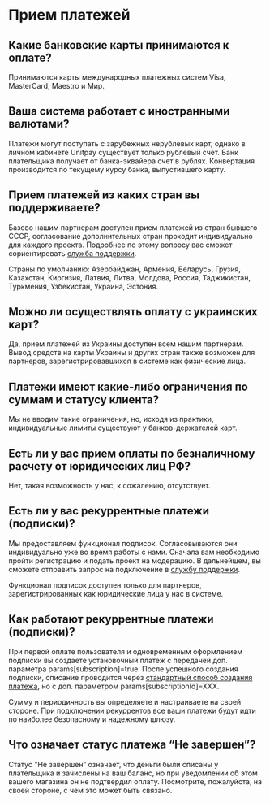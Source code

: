 # Прием платежей

## **Какие банковские карты принимаются к оплате?**

Принимаются карты международных платежных систем Visa, MasterCard, Maestro и Мир.

## **Ваша система работает с иностранными валютами?**

Платежи могут поступать с зарубежных нерублевых карт, однако в личном кабинете Unitpay существует только рублевый счет. Банк плательщика получает от банка-эквайера счет в рублях. Конвертация производится по текущему курсу банка, выпустившего карту.

## **Прием платежей из каких стран вы поддерживаете?**

Базово нашим партнерам доступен прием платежей из стран бывшего СССР, согласование дополнительных стран проходит индивидуально для каждого проекта. Подробнее по этому вопросу вас сможет сориентировать [служба поддержки](https://help.unitpay.money/support). 

Страны по умолчанию: Азербайджан, Армения, Беларусь, Грузия, Казахстан, Киргизия, Латвия, Литва, Молдова, Россия, Таджикистан, Туркмения, Узбекистан, Украина, Эстония.

## Можно ли осуществлять оплату с украинских карт?

Да, прием платежей из Украины доступен всем нашим партнерам. Вывод средств на карты Украины и других стран также возможен для партнеров, зарегистрировавшихся в системе как физические лица.

## **Платежи имеют какие-либо ограничения по суммам и статусу клиента?**

Мы не вводим такие ограничения, но, исходя из практики, индивидуальные лимиты существуют у банков-держателей карт.

## Есть ли у вас прием оплаты по безналичному расчету от юридических лиц РФ?

Нет, такая возможность у нас, к сожалению, отсутствует.

## Есть ли у вас рекуррентные платежи \(подписки\)?

Мы предоставляем функционал подписок. Согласовываются они индивидуально уже во время работы с нами. Сначала вам необходимо пройти регистрацию и подать проект на модерацию. В дальнейшем, вы сможете отправить запрос на подключение в [службу поддержки](https://help.unitpay.money/support).

Функционал подписок доступен только для партнеров, зарегистрированных как юридические лица у нас в системе.

## Как работают рекуррентные платежи \(подписки\)?

При первой оплате пользователя и одновременным оформлением подписки вы создаете установочный платеж с передачей доп. параметра params\[subscription\]=true. После успешного создания подписки, списание проводится через [стандартный способ создания платежа](../payments/create-payment.md), но с доп. параметром params\[subscriptionId\]=XXX. 

Сумму и периодичность вы определяете и настраиваете на своей стороне. При подключении рекуррентов все ваши платежи будут идти по наиболее безопасному и надежному шлюзу.

## **Что означает с**татус платежа “Не завершен”?

Статус "Не завершен” означает, что деньги были списаны у плательщика и зачислены на ваш баланс, но при уведомлении об этом вашего магазина он не подтвердил оплату. Посмотрите, пожалуйста, на своей стороне, с чем это может быть связано.

